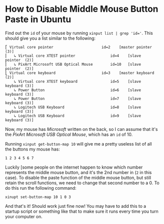 # How to Disable Middle Mouse Button Paste in Ubuntu

Find out the `id` of your mouse by running `xinput list | grep 'id='`. This should give you a list similar to the following:

	⎡ Virtual core pointer                    	id=2	[master pointer  (3)]
	⎜   ↳ Virtual core XTEST pointer              	id=4	[slave  pointer  (2)]
	⎜   ↳ PixArt Microsoft USB Optical Mouse      	id=10	[slave  pointer  (2)]
	⎣ Virtual core keyboard                   	id=3	[master keyboard (2)]
		↳ Virtual core XTEST keyboard             	id=5	[slave  keyboard (3)]
		↳ Power Button                            	id=6	[slave  keyboard (3)]
		↳ Power Button                            	id=7	[slave  keyboard (3)]
		↳ Logitech USB Keyboard                   	id=8	[slave  keyboard (3)]
		↳ Logitech USB Keyboard                   	id=9	[slave  keyboard (3)]

Now, my mouse has *Microsoft* written on the back, so I can assume that it's the *PixArt Microsoft USB Optical Mouse*, which has an `id` of 10.

Running `xinput get-button-map 10` will give me a pretty useless list of all the buttons my mouse has:

	1 2 3 4 5 6 7

Luckily [some people on the internet happen to know which number represents the middle mouse button, and it's the 2nd number in (`2` in this case). To disable the paste function of the middle mouse button, but still retain the scroll functions, we need to change that second number to a 0. To do this run the following command:

	xinupt set-button-map 10 1 0 3

And that's it! Should work just fine now! You may have to add this to a startup script or something like that to make sure it runs every time you turn your computer on.
